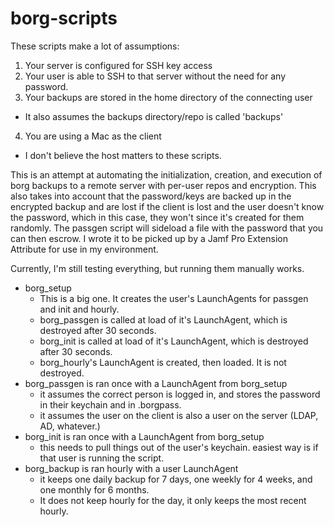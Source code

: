 # borg-scripts

These scripts make a lot of assumptions:

1. Your server is configured for SSH key access
2. Your user is able to SSH to that server without the need for any password.
3. Your backups are stored in the home directory of the connecting user
  * It also assumes the backups directory/repo is called 'backups'
4. You are using a Mac as the client
  * I don't believe the host matters to these scripts.

This is an attempt at automating the initialization, creation, and execution of borg backups to a remote server with per-user repos and encryption. This also takes into account that the password/keys are backed up in the encrypted backup and are lost if the client is lost and the user doesn't know the password, which in this case, they won't since it's created for them randomly. The passgen script will sideload a file with the password that you can then escrow. I wrote it to be picked up by a Jamf Pro Extension Attribute for use in my environment.

Currently, I'm still testing everything, but running them manually works. 


* borg_setup
  * This is a big one. It creates the user's LaunchAgents for passgen and init and hourly.
  * borg_passgen is called at load of it's LaunchAgent, which is destroyed after 30 seconds.
  * borg_init is called at load of it's LaunchAgent, which is destroyed after 30 seconds.
  * borg_hourly's LaunchAgent is created, then loaded. It is not destroyed.
* borg_passgen is ran once with a LaunchAgent from borg_setup 
  * it assumes the correct person is logged in, and stores the password in their keychain and in .borgpass.
  * it assumes the user on the client is also a user on the server (LDAP, AD, whatever.)
* borg_init is ran once with a LaunchAgent from borg_setup
  * this needs to pull things out of the user's keychain. easiest way is if that user is running the script.
* borg_backup is ran hourly with a user LaunchAgent
  * it keeps one daily backup for 7 days, one weekly for 4 weeks, and one monthly for 6 months.
  * It does not keep hourly for the day, it only keeps the most recent hourly.
